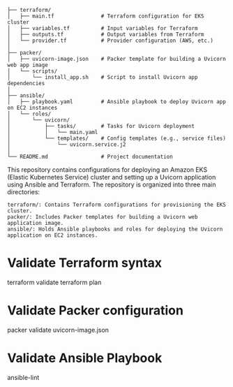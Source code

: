 
```
├── terraform/
│   ├── main.tf               # Terraform configuration for EKS cluster
│   ├── variables.tf          # Input variables for Terraform 
│   ├── outputs.tf            # Output variables from Terraform 
│   └── provider.tf           # Provider configuration (AWS, etc.)
│
├── packer/
│   ├── uvicorn-image.json    # Packer template for building a Uvicorn web app image
│   └── scripts/
│       └── install_app.sh    # Script to install Uvicorn app dependencies
│
├── ansible/
│   ├── playbook.yaml         # Ansible playbook to deploy Uvicorn app on EC2 instances
│   └── roles/
│       └── uvicorn/
│           ├── tasks/        # Tasks for Uvicorn deployment
│           │   └── main.yaml
│           └── templates/    # Config templates (e.g., service files)
│               └── uvicorn.service.j2
│
└── README.md                 # Project documentation
```


This repository contains configurations for deploying an Amazon EKS (Elastic Kubernetes Service) cluster and setting up a Uvicorn application using Ansible and Terraform. The repository is organized into three main directories:

    terraform/: Contains Terraform configurations for provisioning the EKS cluster.
    packer/: Includes Packer templates for building a Uvicorn web application image.
    ansible/: Holds Ansible playbooks and roles for deploying the Uvicorn application on EC2 instances.


# Validate Terraform syntax 
terraform validate
terraform plan

# Validate Packer configuration
packer validate uvicorn-image.json

# Validate Ansible Playbook
ansible-lint
